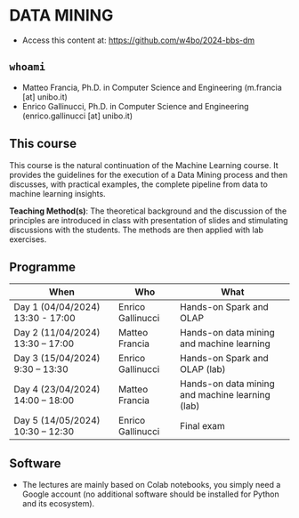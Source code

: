 # DATA MINING

- Access this content at: https://github.com/w4bo/2024-bbs-dm

## `whoami`

- Matteo Francia, Ph.D. in Computer Science and Engineering (m.francia [at] unibo.it)
- Enrico Gallinucci, Ph.D. in Computer Science and Engineering (enrico.gallinucci [at] unibo.it)

## This course

This course is the natural continuation of the Machine Learning course.
It provides the guidelines for the execution of a Data Mining process and then discusses, with practical examples, the complete pipeline from data to machine learning insights.
 
**Teaching Method(s)**: The theoretical background and the discussion of the principles are introduced in class with presentation of slides and stimulating discussions with the students. The methods are then applied with lab exercises.

## Programme

| When | Who | What |
| -    | -   | -    |
| Day 1 (04/04/2024) 13:30 - 17:00 | Enrico Gallinucci | Hands-on Spark and OLAP |
| Day 2 (11/04/2024) 13:30 – 17:00 | Matteo Francia | Hands-on data mining and machine learning |
| Day 3 (15/04/2024)  9:30 – 13:30 | Enrico Gallinucci | Hands-on Spark and OLAP (lab) |
| Day 4 (23/04/2024) 14:00 – 18:00 | Matteo Francia | Hands-on data mining and machine learning (lab) |
| Day 5 (14/05/2024) 10:30 – 12:30 | Enrico Gallinucci | Final exam |

## Software

- The lectures are mainly based on Colab notebooks, you simply need a Google account (no additional software should be installed for Python and its ecosystem).
